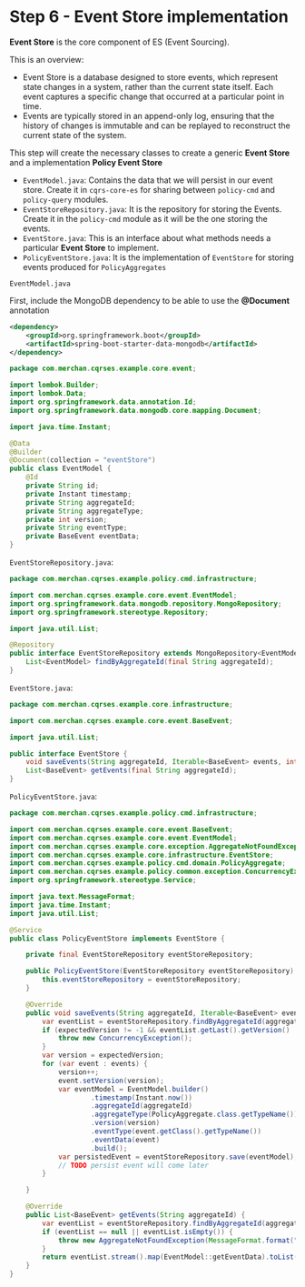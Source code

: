 # Step 6 - Event Store implementation
**Event Store** is the core component of ES (Event Sourcing). 

This is an overview:

- Event Store is a database designed to store events, which represent state changes in a system, rather than the current state itself. Each event captures a specific change that occurred at a particular point in time.
- Events are typically stored in an append-only log, ensuring that the history of changes is immutable and can be replayed to reconstruct the current state of the system.

This step will create the necessary classes to create a generic **Event Store** and a implementation **Policy Event Store**

- `EventModel.java`: Contains the data that we will persist in our event store. Create it in `cqrs-core-es` for sharing between `policy-cmd` and `policy-query` modules.
- `EventStoreRepository.java`: It is the repository for storing the Events. Create it in the `policy-cmd` module as it will be the one storing the events.
- `EventStore.java`: This is an interface about what methods needs a particular **Event Store** to implement.
- `PolicyEventStore.java`: It is the implementation of `EventStore` for storing events produced for `PolicyAggregates`

`EventModel.java`

First, include the MongoDB dependency to be able to use the **@Document** annotation

```xml
<dependency>
    <groupId>org.springframework.boot</groupId>
    <artifactId>spring-boot-starter-data-mongodb</artifactId>
</dependency>
```

```java
package com.merchan.cqrses.example.core.event;

import lombok.Builder;
import lombok.Data;
import org.springframework.data.annotation.Id;
import org.springframework.data.mongodb.core.mapping.Document;

import java.time.Instant;

@Data
@Builder
@Document(collection = "eventStore")
public class EventModel {
    @Id
    private String id;
    private Instant timestamp;
    private String aggregateId;
    private String aggregateType;
    private int version;
    private String eventType;
    private BaseEvent eventData;
}

```
`EventStoreRepository.java`: 
```java
package com.merchan.cqrses.example.policy.cmd.infrastructure;

import com.merchan.cqrses.example.core.event.EventModel;
import org.springframework.data.mongodb.repository.MongoRepository;
import org.springframework.stereotype.Repository;

import java.util.List;

@Repository
public interface EventStoreRepository extends MongoRepository<EventModel, String> {
    List<EventModel> findByAggregateId(final String aggregateId);
}

```

`EventStore.java`:
```java
package com.merchan.cqrses.example.core.infrastructure;

import com.merchan.cqrses.example.core.event.BaseEvent;

import java.util.List;

public interface EventStore {
    void saveEvents(String aggregateId, Iterable<BaseEvent> events, int expectedVersion);
    List<BaseEvent> getEvents(final String aggregateId);
}

```

`PolicyEventStore.java`:
```java
package com.merchan.cqrses.example.policy.cmd.infrastructure;

import com.merchan.cqrses.example.core.event.BaseEvent;
import com.merchan.cqrses.example.core.event.EventModel;
import com.merchan.cqrses.example.core.exception.AggregateNotFoundException;
import com.merchan.cqrses.example.core.infrastructure.EventStore;
import com.merchan.cqrses.example.policy.cmd.domain.PolicyAggregate;
import com.merchan.cqrses.example.policy.common.exception.ConcurrencyException;
import org.springframework.stereotype.Service;

import java.text.MessageFormat;
import java.time.Instant;
import java.util.List;

@Service
public class PolicyEventStore implements EventStore {

    private final EventStoreRepository eventStoreRepository;

    public PolicyEventStore(EventStoreRepository eventStoreRepository) {
        this.eventStoreRepository = eventStoreRepository;
    }

    @Override
    public void saveEvents(String aggregateId, Iterable<BaseEvent> events, int expectedVersion) {
        var eventList = eventStoreRepository.findByAggregateId(aggregateId);
        if (expectedVersion != -1 && eventList.getLast().getVersion() != expectedVersion) {
            throw new ConcurrencyException();
        }
        var version = expectedVersion;
        for (var event : events) {
            version++;
            event.setVersion(version);
            var eventModel = EventModel.builder()
                    .timestamp(Instant.now())
                    .aggregateId(aggregateId)
                    .aggregateType(PolicyAggregate.class.getTypeName())
                    .version(version)
                    .eventType(event.getClass().getTypeName())
                    .eventData(event)
                    .build();
            var persistedEvent = eventStoreRepository.save(eventModel);
            // TODO persist event will come later
        }

    }

    @Override
    public List<BaseEvent> getEvents(String aggregateId) {
        var eventList = eventStoreRepository.findByAggregateId(aggregateId);
        if (eventList == null || eventList.isEmpty()) {
            throw new AggregateNotFoundException(MessageFormat.format("Aggregate not found {0}:", aggregateId));
        }
        return eventList.stream().map(EventModel::getEventData).toList();
    }
}


```

